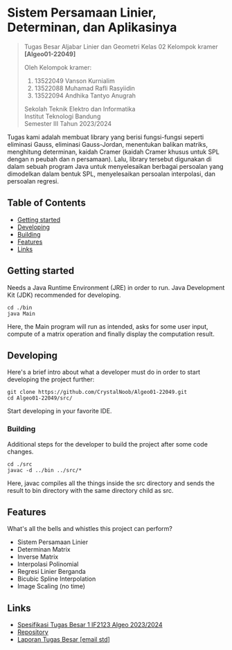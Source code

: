 # Sistem Persamaan Linier, Determinan, dan Aplikasinya
> Tugas Besar Aljabar Linier dan Geometri Kelas 02 Kelompok kramer **[Algeo01-22049]**
> 
> Oleh Kelompok kramer:<br>
> 1. 13522049 Vanson Kurnialim<br>
> 2. 13522088 Muhamad Rafli Rasyiidin<br>
> 3. 13522094 Andhika Tantyo Anugrah<br>
> 
> Sekolah Teknik Elektro dan Informatika<br>
> Institut Teknologi Bandung<br>
> Semester III Tahun 2023/2024

Tugas kami adalah membuat library yang berisi fungsi-fungsi seperti eliminasi Gauss, eliminasi Gauss-Jordan, menentukan balikan matriks, menghitung determinan, kaidah Cramer  (kaidah Cramer khusus untuk SPL dengan n peubah dan n persamaan). Lalu, library tersebut digunakan di dalam sebuah program Java untuk menyelesaikan berbagai persoalan yang dimodelkan dalam bentuk SPL, menyelesaikan persoalan interpolasi, dan persoalan regresi.

## Table of Contents
* [Getting started](#getting-started)
* [Developing](#developing)
* [Building](#building)
* [Features](#features)
* [Links](#links)

## Getting started

Needs a Java Runtime Environment (JRE) in order to run. Java Development Kit (JDK) recommended for developing.

```shell
cd ./bin
java Main
```

Here, the Main program will run as intended, asks for some user input, compute of a matrix operation and finally display the computation result.

## Developing

Here's a brief intro about what a developer must do in order to start developing
the project further:

```shell
git clone https://github.com/CrystalNoob/Algeo01-22049.git
cd Algeo01-22049/src/
```

Start developing in your favorite IDE.

### Building

Additional steps for the developer to build the project after some code changes.

```shell
cd ./src
javac -d ../bin ../src/*
```

Here, javac compiles all the things inside the src directory and sends the result to bin directory with the same directory child as src.

## Features

What's all the bells and whistles this project can perform?
* Sistem Persamaan Linier
* Determinan Matrix
* Inverse Matrix
* Interpolasi Polinomial
* Regresi Linier Berganda
* Bicubic Spline Interpolation
* Image Scaling (no time)

## Links

- [Spesifikasi Tugas Besar 1 IF2123 Algeo 2023/2024](https://docs.google.com/document/d/1evaYvI5PfDij2UlA_mkqUCLK0mg4hbRzbcA461FFnwg/edit)
- [Repository](https://github.com/CrystalNoob/Algeo01-22049)
- [Laporan Tugas Besar [email std]](https://docs.google.com/document/d/16uRUvk_-vZev7aA7F1i6zmDtz5zno2m0W4_Qt-xP8eI/edit?usp=sharing)
